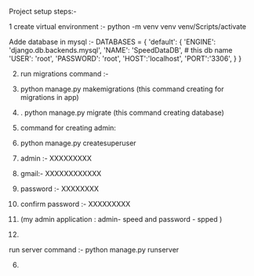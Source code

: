 Project setup steps:-


1 create virtual environment :-   python -m venv venv
                                venv/Scripts/activate

Adde database in mysql :-
                     DATABASES = {
	'default': {
		'ENGINE': 'django.db.backends.mysql',
		'NAME': 'SpeedDataDB',  # this db name 
		'USER': 'root',
		'PASSWORD': 'root',
		'HOST':'localhost',
		'PORT':'3306',
	}
}



2. run migrations command :-
3. python manage.py makemigrations  (this  command creating for migrations in app)
4. . python manage.py migrate (this  command creating database)

5. command for creating admin:
6. python manage.py createsuperuser
7. admin :- XXXXXXXXX
8. gmail:- XXXXXXXXXXXX
9. password :- XXXXXXXX
10. confirm password :- XXXXXXXXX

11. (my admin  application : admin- speed and password - spped )
12. 
   

run server command :- python manage.py runserver

6.  
